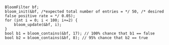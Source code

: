 	BloomFilter bf;
	bloom_init(&bf, /*expected total number of entries = */ 50, /* desired false positive rate = */ 0.05);
	for (int i = 0; i < 100; i+=2) {
		bloom_update(&bf, i);
	}
	bool b1 = bloom_contains(&bf, 17); // 100% chance that b1 == false
	bool b2 = bloom_contains(&bf, 8); // 95% chance that b2 == true
